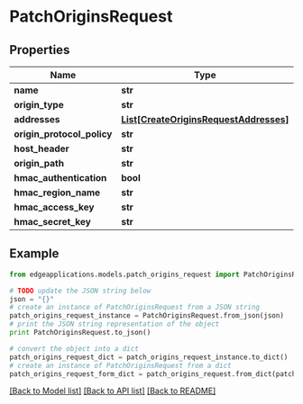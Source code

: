 # PatchOriginsRequest


## Properties
Name | Type | Description | Notes
------------ | ------------- | ------------- | -------------
**name** | **str** |  | [optional] 
**origin_type** | **str** |  | [optional] 
**addresses** | [**List[CreateOriginsRequestAddresses]**](CreateOriginsRequestAddresses.md) |  | [optional] 
**origin_protocol_policy** | **str** |  | [optional] 
**host_header** | **str** |  | [optional] 
**origin_path** | **str** |  | [optional] 
**hmac_authentication** | **bool** |  | [optional] 
**hmac_region_name** | **str** |  | [optional] 
**hmac_access_key** | **str** |  | [optional] 
**hmac_secret_key** | **str** |  | [optional] 

## Example

```python
from edgeapplications.models.patch_origins_request import PatchOriginsRequest

# TODO update the JSON string below
json = "{}"
# create an instance of PatchOriginsRequest from a JSON string
patch_origins_request_instance = PatchOriginsRequest.from_json(json)
# print the JSON string representation of the object
print PatchOriginsRequest.to_json()

# convert the object into a dict
patch_origins_request_dict = patch_origins_request_instance.to_dict()
# create an instance of PatchOriginsRequest from a dict
patch_origins_request_form_dict = patch_origins_request.from_dict(patch_origins_request_dict)
```
[[Back to Model list]](../README.md#documentation-for-models) [[Back to API list]](../README.md#documentation-for-api-endpoints) [[Back to README]](../README.md)


